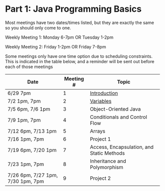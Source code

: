 # Part 1: Java Programming Basics
Most meetings have  two dates/times listed, but they are exactly the same so you should only come to one. 

Weekly Meeting 1: Monday 6-7pm OR Tuesday 1-2pm

Weekly Meeting 2: Friday 1-2pm OR Friday 7-8pm

Some meetings only have one time option due to scheduling constraints. This is indicated in the table below, and  a reminder will be sent out before each of those meetings

| Date | Meeting # | Topic |
| ---- | --- |--- |
|6/29 7pm | 1 | [Introduction](part1lessons/1Introduction.md) |
|7/2 1pm, 7pm | 2 | [Variables](part1lessons/2Variables.md) | 
|7/5 6pm, 7/6 1pm | 3 | Object-Oriented Java | 
|7/9 1pm, 7pm | 4 | Conditionals and Control Flow | 
|7/12 6pm, 7/13 1pm | 5 | Arrays | 
|7/16 1pm, 7pm | 6 | Project 1 | 
|7/19 6pm, 7/20 1pm | 7 | Access, Encapsulation, and Static Methods | 
|7/23 1pm, 7pm | 8 | Inheritance and Polymorphism |
|7/26 6pm, 7/27 1pm, 7/30 1pm, 7pm | 9 | Project 2 |